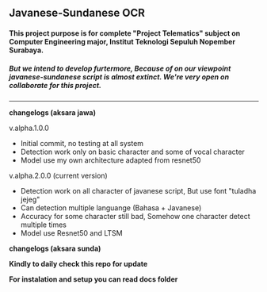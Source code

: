 ## Javanese-Sundanese OCR

#### This project purpose is for complete "Project Telematics" subject on Computer Engineering major, Institut Teknologi Sepuluh Nopember Surabaya.

##### But we intend to develop furtermore, Because of on our viewpoint javanese-sundanese script is almost extinct. We're very open on collaborate for this project.

---

**changelogs (aksara jawa)**

v.alpha.1.0.0

- Initial commit, no testing at all system
- Detection work only on basic character and some of vocal character
- Model use my own architecture adapted from resnet50

v.alpha.2.0.0 (current version)
- Detection work on all character of javanese script, But use font "tuladha jejeg"
- Can detection multiple languange (Bahasa + Javanese)
- Accuracy for some character still bad, Somehow one character detect multiple times
- Model use Resnet50 and LTSM

**changelogs (aksara sunda)**

**Kindly to daily check this repo for update**

**For instalation and setup you can read docs folder**
